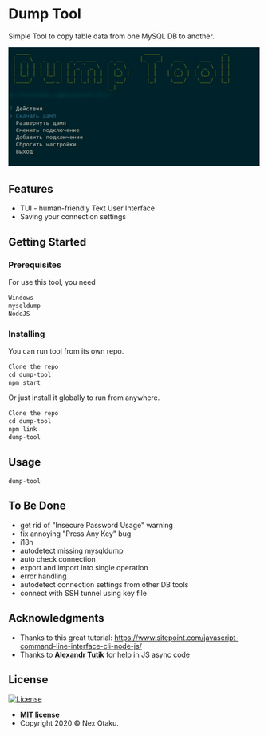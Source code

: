 # Dump Tool

Simple Tool to copy table data from one MySQL DB to another.

![dump-tool JPG](https://raw.githubusercontent.com/Nex-Otaku/dump-tool/master/img/screenshot.jpg)

## Features

 - TUI - human-friendly Text User Interface
 - Saving your connection settings

## Getting Started

### Prerequisites

For use this tool, you need

```
Windows
mysqldump
NodeJS
```

### Installing

You can run tool from its own repo.

```
Clone the repo
cd dump-tool
npm start
```

Or just install it globally to run from anywhere.

```
Clone the repo
cd dump-tool
npm link
dump-tool
```

## Usage

```
dump-tool
```

## To Be Done

 - get rid of "Insecure Password Usage" warning
 - fix annoying "Press Any Key" bug
 - i18n
 - autodetect missing mysqldump
 - auto check connection
 - export and import into single operation
 - error handling
 - autodetect connection settings from other DB tools
 - connect with SSH tunnel using key file

## Acknowledgments

* Thanks to this great tutorial: https://www.sitepoint.com/javascript-command-line-interface-cli-node-js/
* Thanks to **[Alexandr Tutik](https://github.com/sanchezzzhak)** for help in JS async code


## License

[![License](http://img.shields.io/:license-mit-blue.svg?style=flat-square)](http://badges.mit-license.org)

- **[MIT license](http://opensource.org/licenses/mit-license.php)**
- Copyright 2020 © Nex Otaku.
